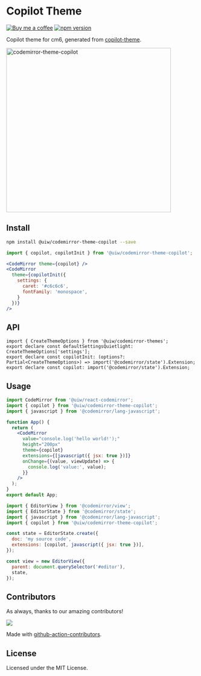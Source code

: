 <!--rehype:ignore:start-->

# Copilot Theme

<!--rehype:ignore:end-->

[![Buy me a coffee](https://img.shields.io/badge/Buy%20me%20a%20coffee-048754?logo=buymeacoffee)](https://jaywcjlove.github.io/#/sponsor)
[![npm version](https://img.shields.io/npm/v/@uiw/codemirror-theme-copilot.svg)](https://www.npmjs.com/package/@uiw/codemirror-theme-copilot)

Copilot theme for cm6, generated from [copilot-theme](https://github.com/benjaminbenais/copilot-theme/blob/main/themes/Copilot%20Theme-color-theme.json).

<a href="https://uiwjs.github.io/react-codemirror/#/theme/data/copilot">
  <img width="436" alt="codemirror-theme-copilot" src="https://github.com/uiwjs/react-codemirror/assets/1680273/4018a332-6cfb-4586-b3dc-86a60f12a3f7">
</a>

## Install

```bash
npm install @uiw/codemirror-theme-copilot --save
```

```jsx
import { copilot, copilotInit } from '@uiw/codemirror-theme-copilot';

<CodeMirror theme={copilot} />
<CodeMirror
  theme={copilotInit({
    settings: {
      caret: '#c6c6c6',
      fontFamily: 'monospace',
    }
  })}
/>
```

## API

```tsx
import { CreateThemeOptions } from '@uiw/codemirror-themes';
export declare const defaultSettingsQuietlight: CreateThemeOptions['settings'];
export declare const copilotInit: (options?: Partial<CreateThemeOptions>) => import('@codemirror/state').Extension;
export declare const copilot: import('@codemirror/state').Extension;
```

## Usage

```jsx
import CodeMirror from '@uiw/react-codemirror';
import { copilot } from '@uiw/codemirror-theme-copilot';
import { javascript } from '@codemirror/lang-javascript';

function App() {
  return (
    <CodeMirror
      value="console.log('hello world!');"
      height="200px"
      theme={copilot}
      extensions={[javascript({ jsx: true })]}
      onChange={(value, viewUpdate) => {
        console.log('value:', value);
      }}
    />
  );
}
export default App;
```

```js
import { EditorView } from '@codemirror/view';
import { EditorState } from '@codemirror/state';
import { javascript } from '@codemirror/lang-javascript';
import { copilot } from '@uiw/codemirror-theme-copilot';

const state = EditorState.create({
  doc: 'my source code',
  extensions: [copilot, javascript({ jsx: true })],
});

const view = new EditorView({
  parent: document.querySelector('#editor'),
  state,
});
```

## Contributors

As always, thanks to our amazing contributors!

<a href="https://github.com/uiwjs/react-codemirror/graphs/contributors">
  <img src="https://uiwjs.github.io/react-codemirror/CONTRIBUTORS.svg" />
</a>

Made with [github-action-contributors](https://github.com/jaywcjlove/github-action-contributors).

## License

Licensed under the MIT License.
